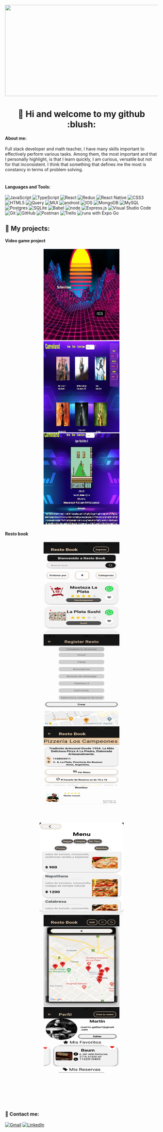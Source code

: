 <p align='center'>
  <kbd>
  <img src='images/presentation%20image.gif' width = '1000' height = '300'>                                                                                    
</kbd>
    </p>
    
<h1 align='center'> 👋 Hi and welcome to my github :blush: </h1>

 
#### About me:

Full stack developer and math teacher, I have many skills
important to effectively perform various tasks. Among them, the most
important and that I personally highlight, is that I learn quickly, I am curious,
versatile but not for that inconsistent. I think that something that defines me the most is
constancy in terms of problem solving.



#  
#### Languages and Tools:
![JavaScript](https://img.shields.io/badge/javascript-%23323330.svg?style=flat&logo=Javascript&logoColor=%23F7DF1E) 
![TypeScript](https://img.shields.io/badge/typescript-%23007ACC.svg?style=flat&logo=typescript&logoColor=white)
![React](https://img.shields.io/badge/react-%2320232a.svg?style=flat&logo=React&logoColor=%2361DAFB) 
![Redux](https://img.shields.io/badge/Redux-%23593d88.svg?style=flat&logo=redux&logoColor=white) 
![React Native](https://img.shields.io/badge/react%20Native-%2320232a.svg?style=flat&logo=React&logoColor=%2361DAFB) 
![CSS3](https://img.shields.io/badge/css3-%231572B6.svg?style=flat&logo=CSS3&logoColor=white)
![HTML5](https://img.shields.io/badge/html5-%23E34F26.svg?style=flat&logo=html5&logoColor=white)
![jQuery](https://img.shields.io/badge/jquery-%230769AD.svg?style=flat&logo=jquery&logoColor=white)
![MUI](https://img.shields.io/badge/MUI-%230081CB.svg?style=flat&logo=material-ui&logoColor=white)
![android](https://img.shields.io/badge/Android-3DDC84?style=flat&logo=android&logoColor=white)
![IOS](https://img.shields.io/badge/iOS-000000?style=flat&logo=ios&logoColor=white)
![MongoDB](https://img.shields.io/badge/MongoDB-%234ea94b.svg?style=flat&logo=mongodb&logoColor=white)
![MySQL](https://img.shields.io/badge/mysql-%2300f.svg?style=flat&logo=mysql&logoColor=white)
![Postgres](https://img.shields.io/badge/postgres-%23316192.svg?style=flat&logo=postgresql&logoColor=white)
![SQLite](https://img.shields.io/badge/sqlite-%2307405e.svg?style=flat&logo=sqlite&logoColor=white)
![Babel](https://img.shields.io/badge/Babel-F9DC3e?style=flat&logo=babel&logoColor=black)
![node](https://img.shields.io/badge/Node.js-43853D?style=flat&logo=node.js&logoColor=white)
![Express.js](https://img.shields.io/badge/express.js-%23404d59.svg?style=flat&logo=express&logoColor=%2361DAFB)
![Visual Studio Code](https://img.shields.io/badge/Visual%20Studio%20Code-0078d7.svg?style=flat&logo=VS-Code&logoColor=white) 
![Git](https://img.shields.io/badge/git-%23F05033.svg?style=flat&logo=git&logoColor=white)
![GitHub](https://img.shields.io/badge/Github-%23121011.svg?style=flat&logo=github&logoColor=white)
![Postman](https://img.shields.io/badge/Postman-FF6C37?style=flat&logo=postman&logoColor=white)
![Trello](https://img.shields.io/badge/Trello-%23026AA7.svg?style=flat&logo=Trello&logoColor=white) 
![runs with Expo Go](https://img.shields.io/badge/Runs%20with%20Expo%20Go-4630EB.svg?style=flat&logo=EXPO&labelColor=f3f3f3&logoColor=000)



## :briefcase: My projects:

#### Video game project
<p align='center'>
  <kbd>
    <img src='/projects/pi_videogames1.PNG' width = '250' height = '300'> 
     <img src='/projects/pi_videogames2.PNG' width = '250' height = '300'> 
     <img src='/projects/pi_videogames3.PNG' width = '250' height = '300'> 
</kbd>
    </p>



#### Resto book
<p align='center'>
<kbd> 
       <img src="projects/restobook/restos.jpeg" width="250px" height = '300'>         
       <img src="projects/restobook/Register-resto.jpeg" width="250px" height = '300'>    
       <img src="projects/restobook/Resto-Details.jpeg" width="250px" height = '300'>    
       </kbd>
  </p>
  <p align='center'>
  <kbd> 
      <img src="projects/restobook/Menu.jpeg" width="277px" height = '300'>        
      <img src="projects/restobook/geolocation.jpeg" width="250px" height = '300'> 
      <img src="projects/restobook/UserProfile.jpeg" width="250px" height = '300'> 
  </kbd>
</p>

# 

### :paperclip: Contact me:

[![Gmail](https://img.shields.io/badge/Gmail-D14836?style=for-the-badge&logo=gmail&logoColor=white)](mailto:<martin.galliano@hotmail.com>) 
[![LinkedIn](https://img.shields.io/badge/linkedin-%230077B5.svg?style=for-the-badge&logo=linkedin&logoColor=white)](https://www.linkedin.com/in/martin-galliano-hr/)






<!---
MartinGalliano/MartinGalliano is a ✨ special ✨ repository because its `README.md` (this file) appears on your GitHub profile.
You can click the Preview link to take a look at your changes.
--->

